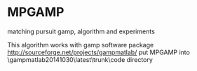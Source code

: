 # MPGAMP
matching pursuit gamp, algorithm and experiments

This algorithm works with gamp software package
  http://sourceforge.net/projects/gampmatlab/
put MPGAMP into 
  \gampmatlab20141030\latest\trunk\code
directory
